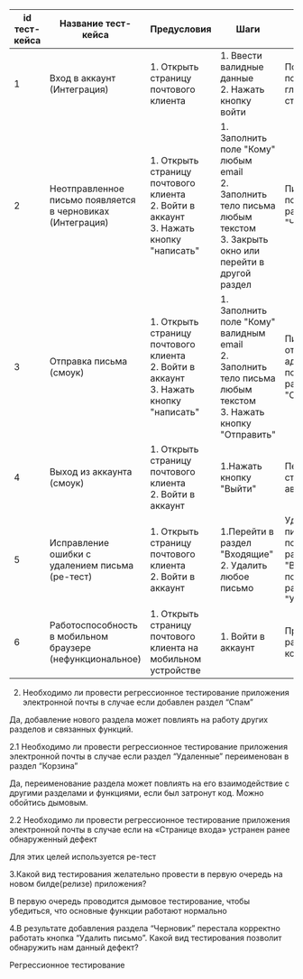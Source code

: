 | id тест-кейса | Название тест-кейса                                           | Предусловия                                                                                   | Шаги                                                                                                                             | ОР                                                                                      | Окружение                                              |
| ------------- | ------------------------------------------------------------- | --------------------------------------------------------------------------------------------- | -------------------------------------------------------------------------------------------------------------------------------- | --------------------------------------------------------------------------------------- | ------------------------------------------------------ |
| 1             | Вход в аккаунт<br>(Интеграция)                                | 1\. Открыть страницу почтового клиента                                                        | 1\. Ввести валидные данные<br>2\. Нажать кнопку войти                                                                            | Пользователь попадает на главную страницу                                               | Яндекс браузер<br>24.1.0.2570                          |
| 2             | Неотправленное письмо появляется в черновиках<br>(Интеграция) | 1\. Открыть страницу почтового клиента<br>2\. Войти в аккаунт<br>3\. Нажать кнопку "написать" | 1\. Заполнить поле "Кому" любым email<br>2\. Заполнить тело письма любым текстом<br>3\. Закрыть окно или перейти в другой раздел | Письмо появится в разделе "Черновики"                                                   | Яндекс браузер<br>24.1.0.2570                          |
| 3             | Отправка письма<br>(смоук)                                    | 1\. Открыть страницу почтового клиента<br>2\. Войти в аккаунт<br>3\. Нажать кнопку "написать" | 1\. Заполнить поле "Кому" валидным email<br>2\. Заполнить тело письма любым текстом<br>3\. Нажать кнопку "Отправить"             | Письмо отправится адресату и появится в разделе "Отправленные"                          | Яндекс браузер<br>24.1.0.2570                          |
| 4             | Выход из аккаунта<br>(смоук)                                  | 1\. Открыть страницу почтового клиента<br>2\. Войти в аккаунт                                 | 1.Нажать кнопку "Выйти"                                                                                                          | Переход на страницу авторизации                                                         | Яндекс браузер<br>24.1.0.2570                          |
| 5             | Исправление ошибки с удалением письма<br>(ре-тест)            | 1\. Открыть страницу почтового клиента<br>2\. Войти в аккаунт                                 | 1.Перейти в раздел "Входящие"<br>2\. Удалить любое письмо                                                                        | Удаленное письмо не появляется в разделе "Входящие", а появляется в разделе "Удаленные" | Яндекс браузер<br>24.1.0.2570                          |
| 6             | Работоспособность в мобильном браузере<br>(нефункциональное)  | 1\. Открыть страницу почтового клиента на мобильном устройстве<br>                            | 1\. Войти в аккаунт                                                                                                              | Приложение работает корректно                                                           | Android 12<br>Mi note 10 lite<br>Chrome 121.0.6167.164 |


2. Необходимо ли провести регрессионное тестирование приложения электронной почты в случае если добавлен раздел “Спам”

Да, добавление нового раздела может повлиять на работу других разделов и связанных функций.	

									
2.1 Необходимо ли провести регрессионное тестирование приложения электронной почты в случае если раздел “Удаленные” переименован в раздел “Корзина”

Да, переименование раздела может повлиять на его взаимодействие с другими разделами и функциями, если был затронут код. Можно обойтись дымовым.										
										
2.2 Необходимо ли провести регрессионное тестирование приложения электронной почты в случае если на «Странице входа» устранен ранее обнаруженный дефект

Для этих целей используется ре-тест		





3.Какой вид тестирования желательно провести в первую очередь на новом билде(релизе) приложения?

В первую очередь проводится дымовое тестирование, чтобы убедиться, что основные функции работают нормально



4.В результате добавления раздела “Черновик” перестала корректно работать кнопка “Удалить письмо”. Какой вид тестирования позволит обнаружить нам данный дефект?

Регрессионное тестирование									

